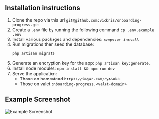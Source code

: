 ## Installation instructions
1. Clone the repo via this url `git@github.com:vickris/onboarding-progress.git`
2. Create a `.env` file by running the following command `cp .env.example .env`
3. Install various packages and dependencies: `composer install`
4. Run migrations then seed the database:
    ```bash
    php artisan migrate
    ```
5. Generate an encryption key for the app: `php artisan key:generate`.
6. Install node modules: `npm install && npm run dev`
7. Serve the application:
    - Those on homestead `https://imgur.com/nyA5Xk3`
    - Those on valet `onboarding-progress.<valet-domain>`


## Example Screenshot
![Example Screenshot](https://imgur.com/nyA5Xk3.png)
